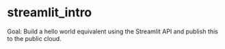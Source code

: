 # streamlit_intro

Goal: 
Build a hello world equivalent using the Streamlit API and publish this to the public cloud.


